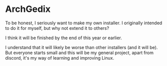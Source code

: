 # ArchGedix

To be honest, I seriously want to make my own installer.
I originally intended to do it for myself, but why not extend it to others?

I think it will be finished by the end of this year or earlier.

I understand that it will likely be worse than other installers (and it will be).
But everyone starts small and this will be my general project, apart from discord, it's my way of learning and improving Linux.
